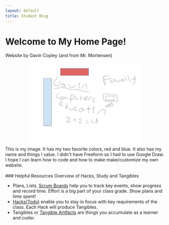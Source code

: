 ```yaml
---
layout: default
title: Student Blog
---
```



# Welcome to My Home Page!
Website by Gavin Copley (and from Mr. Mortensen)
<br>
<center>
<img src="images/Freeform.jpg" alt="aboutme" width="350" length="450"></center>
This is my image. It has my two favorite colors, red and blue. It also has my name and things I value. I didn't have Freeform so I had to use Google Draw.
I hope I can learn how to code and how to make make/customize my own website.
<br> 
<br>
### Helpful Resources
Overview of Hacks, Study and Tangibles

- Plans, Lists, [Scrum Boards](https://clickup.com/blog/scrum-board/) help you to track key events, show progress and record time.  Effort is a big part of your class grade.  Show plans and time spent!
- [Hacks(Todo)](https://levelup.gitconnected.com/six-ultimate-daily-hacks-for-every-programmer-60f5f10feae) enable you to stay in focus with key requirements of the class.  Each Hack will produce Tangibles.
- Tangibles or [Tangible Artifacts](https://en.wikipedia.org/wiki/Artifact_(software_development)) are things you accumulate as a learner and coder.